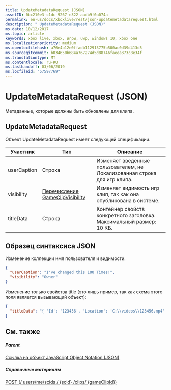 ```yaml
---
title: UpdateMetadataRequest (JSON)
assetID: 0bc210e3-c1dc-9267-e322-aadb9f0a074a
permalink: en-us/docs/xboxlive/rest/json-updatemetadatarequest.html
description: " UpdateMetadataRequest (JSON)"
ms.date: 10/12/2017
ms.topic: article
keywords: xbox live, xbox, игры, uwp, windows 10, xbox one
ms.localizationpriority: medium
ms.openlocfilehash: a76e4b12e0ffadb112913775b500ac0d39d413d5
ms.sourcegitcommit: b034650b684a767274d5d88746faeea373c8e34f
ms.translationtype: MT
ms.contentlocale: ru-RU
ms.lasthandoff: 03/06/2019
ms.locfileid: "57597769"
---
```

# <a name="updatemetadatarequest-json"></a>UpdateMetadataRequest (JSON)
Метаданные, которые должны быть обновлены для клипа. 
<a id="ID4EN"></a>

 
## <a name="updatemetadatarequest"></a>UpdateMetadataRequest
 
Объект UpdateMetadataRequest имеет следующей спецификации.
 
| Участник| Тип| Описание| 
| --- | --- | --- | 
| userCaption| Строка| Изменяет введенные пользователем, не Локализованная строка для игр клипа.| 
| visibility| [Перечисление GameClipVisibility](../enums/gvr-enum-gameclipvisibility.md)| Изменяет видимость игр клип, так как она опубликована в системе.| 
| titleData| Строка| Контейнер свойств конкретного заголовка. Максимальный размер: 10 КБ.| 
  
<a id="ID4EBC"></a>

 
## <a name="sample-json-syntax"></a>Образец синтаксиса JSON
 
Изменение коллекции имя пользователя и видимости:
 

```json
{
  "userCaption": "I've changed this 100 Times!",
  "visibility": "Owner"
}

```

 
Изменение только свойства title (это лишь пример, так как схема этого поля является вызывающий объект):
 

```json
{
  "titleData": "{ 'Id': '123456', 'Location': 'C:\\videos\\123456.mp4' }"
}

```

  
<a id="ID4EQC"></a>

 
## <a name="see-also"></a>См. также
 
<a id="ID4ESC"></a>

 
##### <a name="parent"></a>Parent 

[Ссылка на объект JavaScript Object Notation (JSON)](atoc-xboxlivews-reference-json.md)

  
<a id="ID4E3C"></a>

 
##### <a name="reference"></a>Справочные материалы 

[POST (/ users/me/scids / {scid} /clips/ {gameClipId})](../uri/dvr/uri-usersmescidclipsgameclipidpost.md)

   